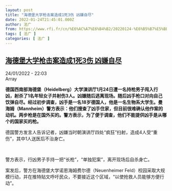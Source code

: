 ```yaml
---
layout: post
title: "海德堡大学枪击案造成1死3伤 凶嫌自尽"
date: 2022-01-24T21:45:01.000Z
author: 法广
from: https://www.rfi.fr/cn/%E6%AC%A7%E6%B4%B2/20220124-%E6%B5%B7%E5%BE%B7%E5%A0%A1%E5%A4%A7%E5%AD%A6%E6%9E%AA%E5%87%BB%E6%A1%88%E9%80%A0%E6%88%901%E6%AD%BB3%E4%BC%A4-%E5%87%B6%E5%AB%8C%E8%87%AA%E5%B0%BD
tags: [ 法广 ]
categories: [ 法广 ]
---
```

<!--1643060701000-->
[海德堡大学枪击案造成1死3伤 凶嫌自尽](https://www.rfi.fr/cn/%E6%AC%A7%E6%B4%B2/20220124-%E6%B5%B7%E5%BE%B7%E5%A0%A1%E5%A4%A7%E5%AD%A6%E6%9E%AA%E5%87%BB%E6%A1%88%E9%80%A0%E6%88%901%E6%AD%BB3%E4%BC%A4-%E5%87%B6%E5%AB%8C%E8%87%AA%E5%B0%BD)
------

<div>
<div>24/01/2022 - 22:03</div>Array<p><strong>                    德国西南部海德堡（Heidelberg）大学演讲厅1月24日遭一名持枪男子闯入行凶，射杀了1名年轻女子并射伤3人。凶嫌随后逃离现场。随后凶手枪口对向自己饮弹自尽。经过初步调查，凶手是一名18岁德国人，他是一名生物系大学生。曼海姆（Mannheim）警方表示：他们搜查了凶手住家，但目前很难确认他作案的动机。两步枪是在国外买的。警方表示，为了便于调查，他们不能提供凶手是从哪个的国家买的枪。                </strong></p><div >                    <p>德国警方发言人告诉记者，凶嫌当时朝演讲厅四处“疯狂”扫射，造成4人受“重伤”，其中1人送医后不治身亡。</p><p> </p><p>警方表示，行凶男子手持一把“长枪”，“单独犯案”，离开现场后自杀身亡。</p><p>案发后，警方在海德堡大学诺恩海姆费尔德（Neuenheimer Feld）校园采取大规模行动，并在推特贴文呼吁民众，不要接近这个区域，“以使抢救人员能够方便行动”。</p>                                            <div data-selfpromo-newsletter>    </div>    <div data-selfpromo-app>    </div>                </div>
</div>
